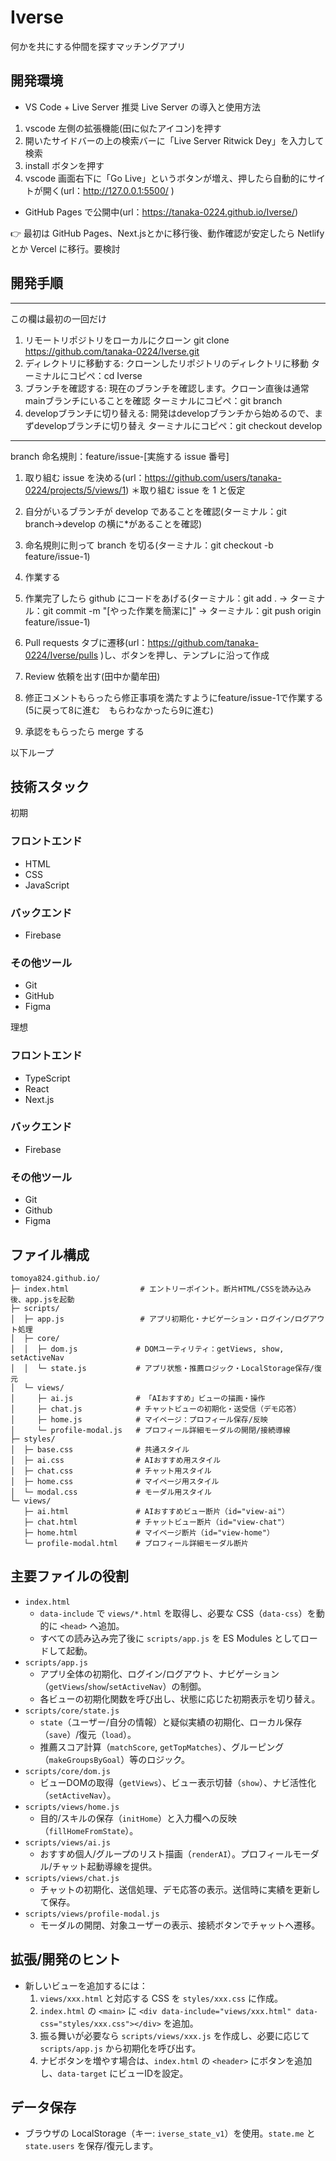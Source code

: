 # Iverse

何かを共にする仲間を探すマッチングアプリ

## 開発環境

- VS Code + Live Server 推奨
  Live Server の導入と使用方法

1. vscode 左側の拡張機能(田に似たアイコン)を押す
2. 開いたサイドバーの上の検索バーに「Live Server Ritwick Dey」を入力して検索
3. install ボタンを押す
4. vscode 画面右下に「Go Live」というボタンが増え、押したら自動的にサイトが開く(url：http://127.0.0.1:5500/ )

- GitHub Pages で公開中(url：https://tanaka-0224.github.io/Iverse/)

👉 最初は GitHub Pages、Next.jsとかに移行後、動作確認が安定したら Netlify とか Vercel に移行。要検討

## 開発手順

--------
この欄は最初の一回だけ

1. リモートリポジトリをローカルにクローン
   git clone https://github.com/tanaka-0224/Iverse.git
2. ディレクトリに移動する: クローンしたリポジトリのディレクトリに移動
   ターミナルにコピペ：cd Iverse
3. ブランチを確認する: 現在のブランチを確認します。クローン直後は通常mainブランチにいることを確認
   ターミナルにコピペ：git branch
4. developブランチに切り替える: 開発はdevelopブランチから始めるので、まずdevelopブランチに切り替え
   ターミナルにコピペ：git checkout develop
--------
branch 命名規則：feature/issue-[実施する issue 番号]

1. 取り組む issue を決める(url：https://github.com/users/tanaka-0224/projects/5/views/1)
   ＊取り組む issue を 1 と仮定

2. 自分がいるブランチが develop であることを確認(ターミナル：git branch→develop の横に*があることを確認)

3. 命名規則に則って branch を切る(ターミナル：git checkout -b feature/issue-1)

4. 作業する

5. 作業完了したら github にコードをあげる(ターミナル：git add . → ターミナル：git commit -m "[やった作業を簡潔に]" → ターミナル：git push origin feature/issue-1)

6. Pull requests タブに遷移(url：https://github.com/tanaka-0224/Iverse/pulls )し、ボタンを押し、テンプレに沿って作成

7. Review 依頼を出す(田中か藺牟田)

8. 修正コメントもらったら修正事項を満たすようにfeature/issue-1で作業する(5に戻って8に進む　もらわなかったら9に進む)

9. 承認をもらったら merge する

以下ループ

## 技術スタック

初期

### フロントエンド
* HTML
* CSS
* JavaScript

### バックエンド
* Firebase

### その他ツール
* Git
* GitHub
* Figma

理想
### フロントエンド
* TypeScript
* React
* Next.js
### バックエンド
* Firebase
### その他ツール
* Git
* Github
* Figma


## ファイル構成

```text
tomoya824.github.io/
├─ index.html                # エントリーポイント。断片HTML/CSSを読み込み後、app.jsを起動
├─ scripts/
│  ├─ app.js                 # アプリ初期化・ナビゲーション・ログイン/ログアウト処理
│  ├─ core/
│  │  ├─ dom.js             # DOMユーティリティ：getViews, show, setActiveNav
│  │  └─ state.js           # アプリ状態・推薦ロジック・LocalStorage保存/復元
│  └─ views/
│     ├─ ai.js              # 「AIおすすめ」ビューの描画・操作
│     ├─ chat.js            # チャットビューの初期化・送受信（デモ応答）
│     ├─ home.js            # マイページ：プロフィール保存/反映
│     └─ profile-modal.js   # プロフィール詳細モーダルの開閉/接続導線
├─ styles/
│  ├─ base.css              # 共通スタイル
│  ├─ ai.css                # AIおすすめ用スタイル
│  ├─ chat.css              # チャット用スタイル
│  ├─ home.css              # マイページ用スタイル
│  └─ modal.css             # モーダル用スタイル
└─ views/
   ├─ ai.html               # AIおすすめビュー断片（id="view-ai"）
   ├─ chat.html             # チャットビュー断片（id="view-chat"）
   ├─ home.html             # マイページ断片（id="view-home"）
   └─ profile-modal.html    # プロフィール詳細モーダル断片
```

## 主要ファイルの役割

- `index.html`
  - `data-include` で `views/*.html` を取得し、必要な CSS（`data-css`）を動的に `<head>` へ追加。
  - すべての読み込み完了後に `scripts/app.js` を ES Modules としてロードして起動。
- `scripts/app.js`
  - アプリ全体の初期化、ログイン/ログアウト、ナビゲーション（`getViews`/`show`/`setActiveNav`）の制御。
  - 各ビューの初期化関数を呼び出し、状態に応じた初期表示を切り替え。
- `scripts/core/state.js`
  - `state`（ユーザー/自分の情報）と疑似実績の初期化、ローカル保存（`save`）/復元（`load`）。
  - 推薦スコア計算（`matchScore`, `getTopMatches`）、グルーピング（`makeGroupsByGoal`）等のロジック。
- `scripts/core/dom.js`
  - ビューDOMの取得（`getViews`）、ビュー表示切替（`show`）、ナビ活性化（`setActiveNav`）。
- `scripts/views/home.js`
  - 目的/スキルの保存（`initHome`）と入力欄への反映（`fillHomeFromState`）。
- `scripts/views/ai.js`
  - おすすめ個人/グループのリスト描画（`renderAI`）。プロフィールモーダル/チャット起動導線を提供。
- `scripts/views/chat.js`
  - チャットの初期化、送信処理、デモ応答の表示。送信時に実績を更新して保存。
- `scripts/views/profile-modal.js`
  - モーダルの開閉、対象ユーザーの表示、接続ボタンでチャットへ遷移。

## 拡張/開発のヒント

- 新しいビューを追加するには：
  1) `views/xxx.html` と対応する CSS を `styles/xxx.css` に作成。
  2) `index.html` の `<main>` に `<div data-include="views/xxx.html" data-css="styles/xxx.css"></div>` を追加。
  3) 振る舞いが必要なら `scripts/views/xxx.js` を作成し、必要に応じて `scripts/app.js` から初期化を呼び出す。
  4) ナビボタンを増やす場合は、`index.html` の `<header>` にボタンを追加し、`data-target` にビューIDを設定。

## データ保存

- ブラウザの LocalStorage（キー: `iverse_state_v1`）を使用。`state.me` と `state.users` を保存/復元します。

